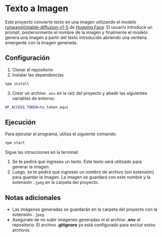 # Texto a Imagen
Este proyecto convierte texto en una imagen utilizando el modelo [runwayml/stable-diffusion-v1-5](https://huggingface.co/runwayml/stable-diffusion-v1-5) de [Hugging Face](https://huggingface.co/). El usuario introduce un prompt, posteriormente el nombre de la imagen y finalmente el modelo genera una imagen a partir del texto introducido abriendo una ventana emergente con la imagen generada. 

## Configuración
1. Clonar el repositorio
2. Instalar las dependencias
```bash
npm install
```
3. Crear un archivo `.env` en la raíz del proyecto y añadir las siguientes variables de entorno:
```bash
HF_ACCESS_TOKEN=tu_token_aquí
```

## Ejecución
Para ejecutar el programa, utiliza el siguiente comando:
```bash
npm start
```

Sigue las intrucciones en la terminal:
1. Se te pedirá que ingreses un texto. Este texto será utilizado para generar la imagen.
2. Luego, se te pedirá que ingreses un nombre de archivo (sin extensión) para guardar la imagen. La imagen se guardará con este nombre y la extensión `.jpeg` en la carpeta del proyecto.

## Notas adicionales
- Las imágenes generadas se guardarán en la carpeta del proyecto con la extensión `.jpeg`.
- Asegúrate de no subir imágenes generadas ni el archivo **.env** al repositorio. El archivo **.gitignore** ya está configurado para excluir estos archivos.